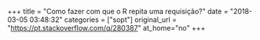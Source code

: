 +++
title = "Como fazer com que o R repita uma requisição?"
date = "2018-03-05 03:48:32"
categories = ["sopt"]
original_url = "https://pt.stackoverflow.com/q/280387"
at_home="no"
+++


